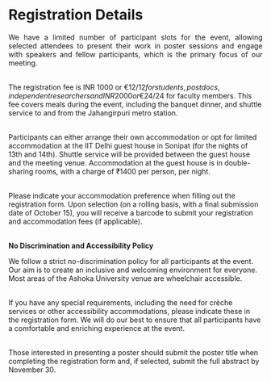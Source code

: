 # Registration Details

<p align="justify">
We have a limited number of participant slots for the event, allowing selected attendees to present their work in poster sessions and engage with speakers and fellow participants, which is the primary focus of our meeting.<br><br>


The registration fee is INR 1000 or €12/$12 for students, postdocs, independent researchers and INR 2000 or €24/$24 for faculty members. This fee covers meals during the event, including the banquet dinner, and shuttle service to and from the Jahangirpuri metro station.<br><br>


Participants can either arrange their own accommodation or opt for limited accommodation at the IIT Delhi guest house in Sonipat (for the nights of 13th and 14th). Shuttle service will be provided between the guest house and the meeting venue. Accommodation at the guest house is in double-sharing rooms, with a charge of ₹1400 per person, per night.<br><br>


Please indicate your accommodation preference when filling out the registration form. Upon selection (on a rolling basis, with a final submission date of October 15), you will receive a barcode to submit your registration and accommodation fees (if applicable).<br><br>

<b>No Discrimination and Accessibility Policy</b><br>

We follow a strict no-discrimination policy for all participants at the event. Our aim is to create an inclusive and welcoming environment for everyone. Most areas of the Ashoka University venue are wheelchair accessible.<br><br>


If you have any special requirements, including the need for crèche services or other accessibility accommodations, please indicate these in the registration form. We will do our best to ensure that all participants have a comfortable and enriching experience at the event.<br><br>


Those interested in presenting a poster should submit the poster title when completing the registration form and, if selected, submit the full abstract by November 30.
</p>